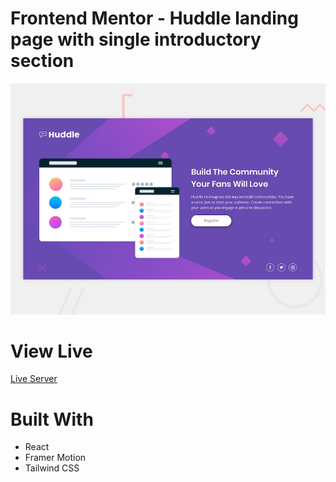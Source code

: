# Frontend Mentor - Huddle landing page with single introductory section

![Design preview for the Huddle landing page with single introductory section](./design/desktop-preview.jpg)

# View Live

[Live Server]()

# Built With

- React
- Framer Motion
- Tailwind CSS
